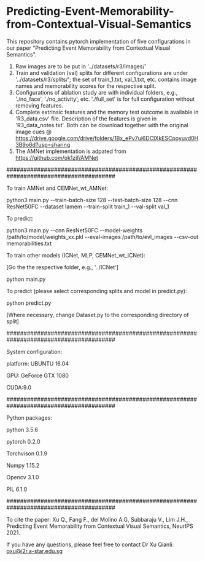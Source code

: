 # Predicting-Event-Memorability-from-Contextual-Visual-Semantics
This repository contains pytorch implementation of five configurations in our paper "Predicting Event Memorability from Contextual Visual Semantics".
1. Raw images are to be put in '../datasets/r3/images/'
2. Train and validation (val) splits for different configurations are under '../datasets/r3/splits/'; the set of train_1.txt, val_1.txt, etc. contains image names and memorability scores for the respective split.
3. Configurations of ablation study are with individual folders, e.g., './no_face', './no_activity', etc. './full_set' is for full configuration without removing features. 
4. Complete extrinsic features and the memory test outcome is available in 'R3_data.csv' file. Description of the features is given in 'R3_data_notes.txt'. Both can be download together with the original image cues @ https://drive.google.com/drive/folders/1Bx_ePv7ui6DCIXkESCpoyuvd0H3B9o6d?usp=sharing
5. The AMNet implementation is adpated from https://github.com/ok1zjf/AMNet

########################################################################################

To train AMNet and CEMNet_wt_AMNet:

python3 main.py --train-batch-size 128 --test-batch-size 128 --cnn ResNet50FC --dataset lamem --train-split train_1 --val-split val_1

To predict:

python3 main.py --cnn ResNet50FC --model-weights /path/to/model/weights_xx.pkl --eval-images /path/to/evl_images --csv-out memorabilities.txt

To train other models (ICNet, MLP, CEMNet_wt_ICNet):

[Go the the respective folder, e.g., '../ICNet']

python main.py

To predict (please select corresponding splits and model in predict.py):

python predict.py

[Where necessary, change Dataset.py to the corresponding directory of split]

########################################################################################

System configuration:

platform: UBUNTU 16.04

GPU: GeForce GTX 1080

CUDA:9.0

########################################################################################

Python packages:

python 3.5.6

pytorch 0.2.0

Torchvison 0.1.9

Numpy 1.15.2

Opencv 3.1.0

PIL 6.1.0

########################################################################################

To cite the paper: 
Xu Q., Fang F., del Molino A.G, Subbaraju V., Lim J.H., Predicting Event Memorability from Contextual Visual Semantics, NeurIPS 2021.

If you have any questions, please feel free to contact Dr Xu Qianli: qxu@i2r.a-star.edu.sg
